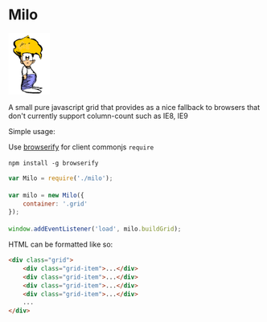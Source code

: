 Milo
======

![Milo](images/milo.png)

A small pure javascript grid that provides as a nice fallback to browsers
that don't currently support column-count such as IE8, IE9

Simple usage:

Use [browserify](http://browserify.org) for client commonjs `require`

`npm install -g browserify`

```js
var Milo = require('./milo');

var milo = new Milo({
    container: '.grid'
});

window.addEventListener('load', milo.buildGrid);
```

HTML can be formatted like so:

```html
<div class="grid">
    <div class="grid-item">...</div>
    <div class="grid-item">...</div>
    <div class="grid-item">...</div>
    <div class="grid-item">...</div>
    ...
</div>
```